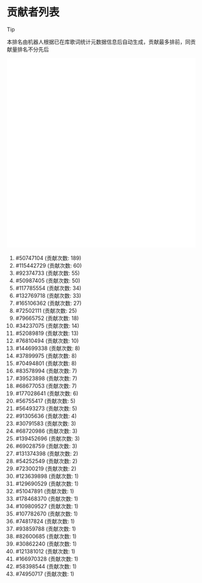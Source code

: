 # 贡献者列表

> [!TIP]
> 本排名由机器人根据已在库歌词统计元数据信息后自动生成，贡献最多排前，同贡献量排名不分先后

![贡献者头像画廊](./CONTRIBUTORS.svg)

1. #50747104 (贡献次数: 189)
2. #115442729 (贡献次数: 60)
3. #92374733 (贡献次数: 55)
4. #50987405 (贡献次数: 50)
5. #117785554 (贡献次数: 34)
6. #132769718 (贡献次数: 33)
7. #165106362 (贡献次数: 27)
8. #72502111 (贡献次数: 25)
9. #79665752 (贡献次数: 18)
10. #34237075 (贡献次数: 14)
11. #52089819 (贡献次数: 13)
12. #76810494 (贡献次数: 10)
13. #144699338 (贡献次数: 8)
14. #37899975 (贡献次数: 8)
15. #70494801 (贡献次数: 8)
16. #83578994 (贡献次数: 7)
17. #39523898 (贡献次数: 7)
18. #68677053 (贡献次数: 7)
19. #177028641 (贡献次数: 6)
20. #56755417 (贡献次数: 5)
21. #56493273 (贡献次数: 5)
22. #91305636 (贡献次数: 4)
23. #30791583 (贡献次数: 3)
24. #68720986 (贡献次数: 3)
25. #139452696 (贡献次数: 3)
26. #69028759 (贡献次数: 3)
27. #131374398 (贡献次数: 2)
28. #54252549 (贡献次数: 2)
29. #72300219 (贡献次数: 2)
30. #123639898 (贡献次数: 1)
31. #129690529 (贡献次数: 1)
32. #51047891 (贡献次数: 1)
33. #178468370 (贡献次数: 1)
34. #109809527 (贡献次数: 1)
35. #107782670 (贡献次数: 1)
36. #74817824 (贡献次数: 1)
37. #93859788 (贡献次数: 1)
38. #82600685 (贡献次数: 1)
39. #30862240 (贡献次数: 1)
40. #121381012 (贡献次数: 1)
41. #166970328 (贡献次数: 1)
42. #58398544 (贡献次数: 1)
43. #74950717 (贡献次数: 1)
